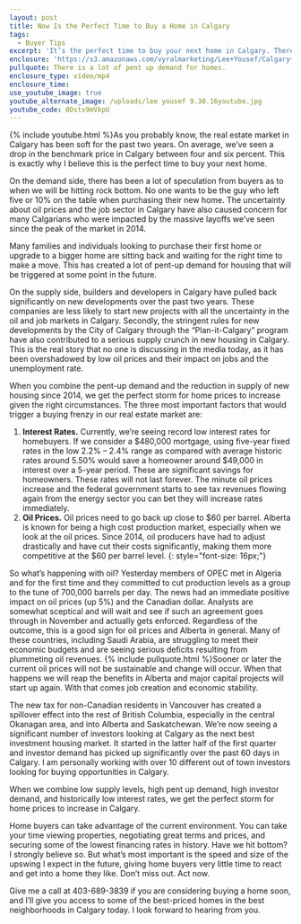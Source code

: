 ```yaml
---
layout: post
title: Now Is the Perfect Time to Buy a Home in Calgary
tags:
  - Buyer Tips
excerpt: 'It’s the perfect time to buy your next home in Calgary. There is a lot of pent up demand for housing, and you can take advantage of that right now. Interest rates continue to be historically low, and represent a significant opportunity for potential home buyers. We expect home prices to increase in the near future, but they are at a great level right now. To learn more about the Calgary market and why it’s set up so perfectly for buyers, watch this short video.'
enclosure: 'https://s3.amazonaws.com/vyralmarketing/Lee+Yousef/Calgary+Real+Estate+It%E2%80%99s+a+smart+time+to+buy+in+Calgary.mp4'
pullquote: There is a lot of pent up demand for homes.
enclosure_type: video/mp4
enclosure_time:
use_youtube_image: true
youtube_alternate_image: /uploads/lee yousef 9.30.16youtube.jpg
youtube_code: 0Dstx9mVkpU
---
```



{% include youtube.html %}As you probably know, the real estate market in Calgary has been soft for the past two years. On average, we’ve seen a drop in the benchmark price in Calgary between four and six percent. This is exactly why I believe this is the perfect time to buy your next home.

On the demand side, there has been a lot of speculation from buyers as to when we will be hitting rock bottom. No one wants to be the guy who left five or 10% on the table when purchasing their new home. The uncertainty about oil prices and the job sector in Calgary have also caused concern for many Calgarians who were impacted by the massive layoffs we’ve seen since the peak of the market in 2014.

Many families and individuals looking to purchase their first home or upgrade to a bigger home are sitting back and waiting for the right time to make a move. This has created a lot of pent-up demand for housing that will be triggered at some point in the future.

On the supply side, builders and developers in Calgary have pulled back significantly on new developments over the past two years. These companies are less likely to start new projects with all the uncertainty in the oil and job markets in Calgary. Secondly, the stringent rules for new developments by the City of Calgary through the “Plan-it-Calgary” program have also contributed to a serious supply crunch in new housing in Calgary. This is the real story that no one is discussing in the media today, as it has been overshadowed by low oil prices and their impact on jobs and the unemployment rate.

When you combine the pent-up demand and the reduction in supply of new housing since 2014, we get the perfect storm for home prices to increase given the right circumstances. The three most important factors that would trigger a buying frenzy in our real estate market are:

1. **Interest Rates.** Currently, we’re seeing record low interest rates for homebuyers. If we consider a $480,000 mortgage, using five-year fixed rates in the low 2.2% – 2.4% range as compared with average historic rates around 5.50% would save a homeowner around $49,000 in interest over a 5-year period. These are significant savings for homeowners. These rates will not last forever. The minute oil prices increase and the federal government starts to see tax revenues flowing again from the energy sector you can bet they will increase rates immediately.
2. **Oil Prices.** Oil prices need to go back up close to $60 per barrel. Alberta is known for being a high cost production market, especially when we look at the oil prices. Since 2014, oil producers have had to adjust drastically and have cut their costs significantly, making them more competitive at the $60 per barrel level.
{: style="font-size: 16px;"}

So what’s happening with oil? Yesterday members of OPEC met in Algeria and for the first time and they committed to cut production levels as a group to the tune of 700,000 barrels per day. The news had an immediate positive impact on oil prices (up 5%) and the Canadian dollar. Analysts are somewhat sceptical and will wait and see if such an agreement goes through in November and actually gets enforced. Regardless of the outcome, this is a good sign for oil prices and Alberta in general. Many of these countries, including Saudi Arabia, are struggling to meet their economic budgets and are seeing serious deficits resulting from plummeting oil revenues. {% include pullquote.html %}Sooner or later the current oil prices will not be sustainable and change will occur. When that happens we will reap the benefits in Alberta and major capital projects will start up again. With that comes job creation and economic stability.

The new tax for non-Canadian residents in Vancouver has created a spillover effect into the rest of British Columbia, especially in the central Okanagan area, and into Alberta and Saskatchewan. We’re now seeing a significant number of investors looking at Calgary as the next best investment housing market. It started in the latter half of the first quarter and investor demand has picked up significantly over the past 60 days in Calgary. I am personally working with over 10 different out of town investors looking for buying opportunities in Calgary.

When we combine low supply levels, high pent up demand, high investor demand, and historically low interest rates, we get the perfect storm for home prices to increase in Calgary.

Home buyers can take advantage of the current environment. You can take your time viewing properties, negotiating great terms and prices, and securing some of the lowest financing rates in history. Have we hit bottom? I strongly believe so. But what’s most important is the speed and size of the upswing I expect in the future, giving home buyers very little time to react and get into a home they like. Don’t miss out. Act now.

Give me a call at 403-689-3839 if you are considering buying a home soon, and I’ll give you access to some of the best-priced homes in the best neighborhoods in Calgary today. I look forward to hearing from you.